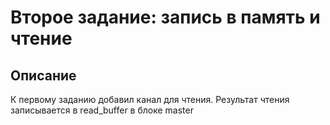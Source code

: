 # Второе задание: запись в память и чтение 

## Описание

К первому заданию добавил канал для чтения. Результат чтения записывается в read_buffer в блоке master
